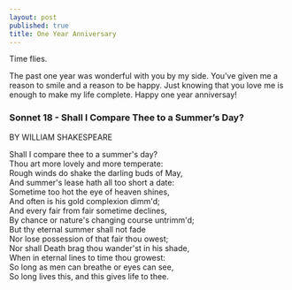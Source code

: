 ```yaml
---
layout: post
published: true
title: One Year Anniversary
---
```

Time flies.

The past one year was wonderful with you by my side. You’ve given me a reason to smile and a reason to be happy. Just knowing that you love me is enough to make my life complete. Happy one year anniversay!


### Sonnet 18 - Shall I Compare Thee to a Summer’s Day?

BY WILLIAM SHAKESPEARE

Shall I compare thee to a summer's day?  
Thou art more lovely and more temperate:  
Rough winds do shake the darling buds of May,  
And summer's lease hath all too short a date:  
Sometime too hot the eye of heaven shines,  
And often is his gold complexion dimm'd;  
And every fair from fair sometime declines,  
By chance or nature's changing course untrimm'd;  
But thy eternal summer shall not fade  
Nor lose possession of that fair thou owest;  
Nor shall Death brag thou wander'st in his shade,  
When in eternal lines to time thou growest:  
So long as men can breathe or eyes can see,  
So long lives this, and this gives life to thee.
